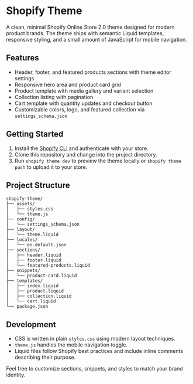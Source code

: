# Shopify Theme

A clean, minimal Shopify Online Store 2.0 theme designed for modern product brands. The theme ships with semantic Liquid templates, responsive styling, and a small amount of JavaScript for mobile navigation.

## Features
- Header, footer, and featured products sections with theme editor settings
- Responsive hero area and product card grid
- Product template with media gallery and variant selection
- Collection listing with pagination
- Cart template with quantity updates and checkout button
- Customizable colors, logo, and featured collection via `settings_schema.json`

## Getting Started
1. Install the [Shopify CLI](https://shopify.dev/docs/themes/tools/cli) and authenticate with your store.
2. Clone this repository and change into the project directory.
3. Run `shopify theme dev` to preview the theme locally or `shopify theme push` to upload it to your store.

## Project Structure
```
shopify-theme/
├── assets/
│   ├── styles.css
│   └── theme.js
├── config/
│   └── settings_schema.json
├── layout/
│   └── theme.liquid
├── locales/
│   └── en.default.json
├── sections/
│   ├── header.liquid
│   ├── footer.liquid
│   └── featured-products.liquid
├── snippets/
│   └── product-card.liquid
├── templates/
│   ├── index.liquid
│   ├── product.liquid
│   ├── collection.liquid
│   └── cart.liquid
└── package.json
```

## Development
- CSS is written in plain `styles.css` using modern layout techniques.
- `theme.js` handles the mobile navigation toggle.
- Liquid files follow Shopify best practices and include inline comments describing their purpose.

Feel free to customize sections, snippets, and styles to match your brand identity.
